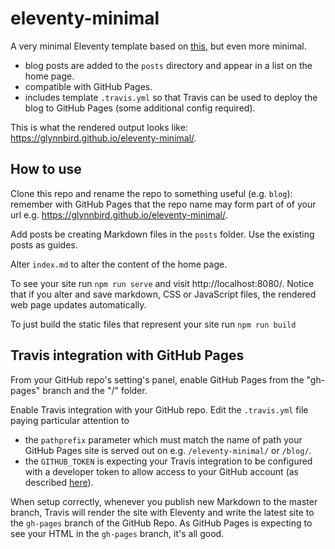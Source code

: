 # eleventy-minimal

A very minimal Eleventy template based on [this](https://github.com/arpitbatra123/eleventy-blog-mnml), but even more minimal.

- blog posts are added to the `posts` directory and appear in a list on the home page.
- compatible with GitHub Pages.
- includes template `.travis.yml` so that Travis can be used to deploy the blog to GitHub Pages (some additional config required).

This is what the rendered output looks like: https://glynnbird.github.io/eleventy-minimal/.

## How to use

Clone this repo and rename the repo to something useful (e.g. `blog`): remember with GitHub Pages that the repo name may form part of of your url e.g. https://glynnbird.github.io/eleventy-minimal/.

Add posts be creating Markdown files in the `posts` folder. Use the existing posts as guides.

Alter `index.md` to alter the content of the home page.

To see your site run `npm run serve` and visit http://localhost:8080/. Notice that if you alter and save markdown, CSS or JavaScript files, the rendered web page updates automatically. 

To just build the static files that represent your site run `npm run build`

## Travis integration with GitHub Pages

From your GitHub repo's setting's panel, enable GitHub Pages from the "gh-pages" branch and the "/" folder.

Enable Travis integration with your GitHub repo. Edit the `.travis.yml` file paying particular attention to 

- the `pathprefix` parameter which must match the name of path your GitHub Pages site is served out on e.g. `/eleventy-minimal/` or `/blog/`.
- the `GITHUB_TOKEN` is expecting your Travis integration to be configured with a developer token to allow access to your GitHub account (as described [here](https://snook.ca/archives/servers/deploying-11ty-to-gh-pages)). 

When setup correctly, whenever you publish new Markdown to the master branch, Travis will render the site with Eleventy and write the latest site to the `gh-pages` branch of the GitHub Repo. As GitHub Pages is expecting to see your HTML in the `gh-pages` branch, it's all good.

